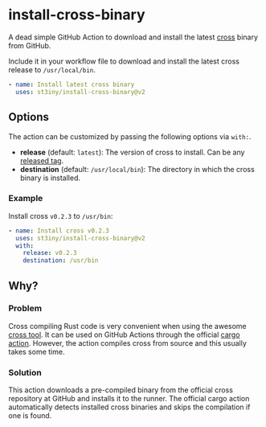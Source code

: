 # install-cross-binary

A dead simple GitHub Action to download and install the latest
[cross](https://github.com/cross-rs/cross) binary from GitHub.

Include it in your workflow file to download and install the latest cross release to
`/usr/local/bin`.

```yaml
- name: Install latest cross binary
  uses: st3iny/install-cross-binary@v2
```

## Options

The action can be customized by passing the following options via `with:`.

- **release** (default: `latest`): The version of cross to install. Can be any [released tag](https://github.com/cross-rs/cross/releases).
- **destination** (default: `/usr/local/bin`): The directory in which the cross binary is installed.

### Example

Install cross `v0.2.3` to `/usr/bin`:
```yaml
- name: Install cross v0.2.3
  uses: st3iny/install-cross-binary@v2
  with:
    release: v0.2.3
    destination: /usr/bin
```

## Why?

### Problem

Cross compiling Rust code is very convenient when using the awesome
[cross tool](https://github.com/cross-rs/cross). It can be used on GitHub Actions through the
official [cargo action](https://github.com/actions-rs/cargo#cross-compilation).
However, the action compiles cross from source and this usually takes some time.

### Solution

This action downloads a pre-compiled binary from the official cross repository at GitHub and
installs it to the runner.
The official cargo action automatically detects installed cross binaries and skips the compilation
if one is found.
